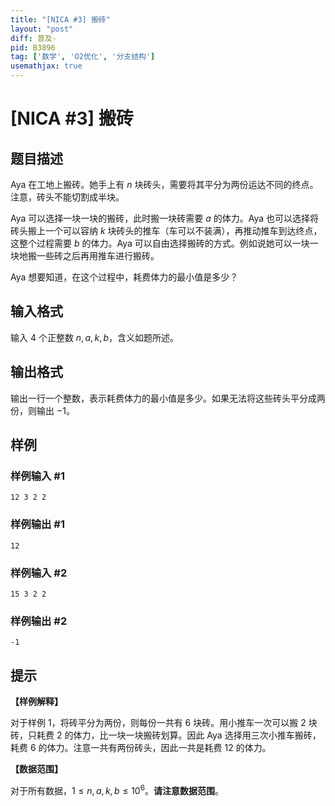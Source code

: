 ```yaml
---
title: "[NICA #3] 搬砖"
layout: "post"
diff: 普及-
pid: B3896
tag: ['数学', 'O2优化', '分支结构']
usemathjax: true
---
```


# [NICA #3] 搬砖
## 题目描述

Aya 在工地上搬砖。她手上有 $n$ 块砖头，需要将其平分为两份运达不同的终点。注意，砖头不能切割成半块。

Aya 可以选择一块一块的搬砖，此时搬一块砖需要 $a$ 的体力。Aya 也可以选择将砖头搬上一个可以容纳 $k$ 块砖头的推车（车可以不装满），再推动推车到达终点，这整个过程需要 $b$ 的体力。Aya 可以自由选择搬砖的方式。例如说她可以一块一块地搬一些砖之后再用推车进行搬砖。

Aya 想要知道，在这个过程中，耗费体力的最小值是多少？
## 输入格式

输入 $4$ 个正整数 $n,a,k,b$，含义如题所述。
## 输出格式

输出一行一个整数，表示耗费体力的最小值是多少。如果无法将这些砖头平分成两份，则输出 $-1$。
## 样例

### 样例输入 #1
```
12 3 2 2
```
### 样例输出 #1
```
12
```
### 样例输入 #2
```
15 3 2 2
```
### 样例输出 #2
```
-1
```
## 提示

**【样例解释】**

对于样例 $1$，将砖平分为两份，则每份一共有 $6$ 块砖。用小推车一次可以搬 $2$ 块砖，只耗费 $2$ 的体力，比一块一块搬砖划算。因此 Aya 选择用三次小推车搬砖，耗费 $6$ 的体力。注意一共有两份砖头，因此一共是耗费 $12$ 的体力。

**【数据范围】**

对于所有数据，$1 \leq n,a,k,b \leq 10^6$。**请注意数据范围**。
